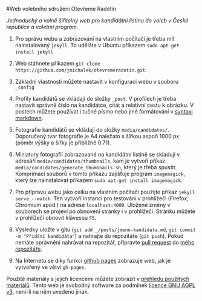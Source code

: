 #Web volebního sdružení Otevřeme Radotín

*Jednoduchý a volně šiřitelný web pro kandidátní listinu do voleb v České republice a volební program.*

1. Pro správu webu a zobrazování na vlastním počítači je třeba mít nainstalovaný ``jekyll``. To uděláte v Ubuntu příkazem ``sudo apt-get install jekyll``.

2. Web stáhnete příkazem ``git clone https://github.com/jmichalek/otevremeradotin.git``.

3. Základní vlastnosti můžete nastavit v konfiguraci webu v souboru ``_config``

4. Profily kandidátů se vkládají do složky ``_post``. V profilech je třeba nastavit správně číslo na kandidátce, citát a relativní cestu k obrázku. V postech můžete používat i tučné písmo nebo jiné formátování v [syntaxi markdown](http://www.edgering.org/markdown/).


5. Fotografie kandidátů se vkládají do složky ``media/candidates/``. Doporučený tvar fotografie je A4 naležato s šířkou aspoň 1000 px (poměr výšky a šířky je přibližně 0.71). 

6. Miniatury fotografií zobrazované na kandidátní listině se skladují v adresáři ``media/candidates/thumbnails``, kam je vytvoří příkaz ``media/candidates/generate_thumbnails.sh``, který je třeba spustit. Komprimaci souborů v tomto příkazu zajišťuje program ``imagemagick``, který lze nainstalovat příkazem ``sudo apt-get install imagemagick``.

7. Pro přípravu webu jako celku na vlastním počítači použijte příkaz ``jekyll serve --watch``. Ten vytvoří instanci pro testování v prohlížeči (Firefox, Chromium apod.) na adrese ``localhost:4000``. Uložené změny v souborech se projeví po obnovení stránky i v prohlížeči. Stránku můžete v prohlížeči obnovit klávesou ``F5``.

8. Výsledky uložte v gitu (``git add _/posts/jmeno-kandidata.md``, ``git commit -m "Přidání kandidáta"``) a nahrajte do repozitáře (``git push``). Pokud nemáte oprávnění nahrávat na repozitář, připravte [pull request](https://help.github.com/articles/creating-a-pull-request) do [mého repozitáře](https://github.com/jmichalek/otevremeradotin).

9. Na Internetu se díky funkci [github pages](https://pages.github.com/) zobrazuje web, jak je vytvořený ve větvi ``gh-pages``. 

Použité materiály s jejich licencemi můžete zobrazit v [přehledu použitých materiálů](_posts|2014-08-20-cited.md). Tento web je svobodný software za podmínek [licence GNU AGPL v3](LICENSE), není-li na něm uvedeno jinak.
